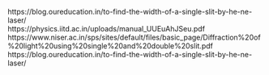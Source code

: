 <p>
  https://blog.oureducation.in/to-find-the-width-of-a-single-slit-by-he-ne-laser/<br>
  https://physics.iitd.ac.in/uploads/manual_UUEuAhJSeu.pdf<br>
  https://www.niser.ac.in/sps/sites/default/files/basic_page/Diffraction%20of%20light%20using%20single%20and%20double%20slit.pdf<br>
  https://blog.oureducation.in/to-find-the-width-of-a-single-slit-by-he-ne-laser/<br>
  </p>
